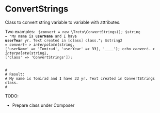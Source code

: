 # ConvertStrings

Class to convert string variable to variable with attributes.

Two examples: 
<code>
$convert = new \Treto\ConvertStrings();
$string = "My name is __userName__ and I have __userYear__ yr. Text created in [class] class.";
$string2 = $convert -> interpolate($string, ['userName' => 'Tomirad', 'userYear' => 33], '____');
echo $convert -> interpolate($string2, ['class' => 'ConvertStrings']);
</code>

<code>
#
# Result:
# My name is Tomirad and I have 33 yr. Text created in ConvertStrings class.
#
</code>

TODO:
- Prepare class under Composer